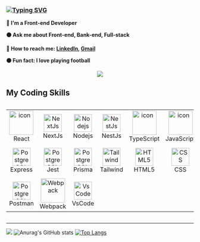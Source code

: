 ### [![Typing SVG](https://readme-typing-svg.herokuapp.com?font=Futura&color=F7630C&size=35&width=500&lines=Hello+World!+👋;I+am+Mohammad+Mohsen+Haidari;Nice+to+meet+you...; )](https://git.io/typing-svg)

**🔵 I'm a Front-end Developer**   

**🟠 Ask me about Front-end, Bank-end, Full-stack**

**🔵 How to reach me: [LinkedIn](https://www.linkedin.com/in/mohammad-mohsen-haidari/), <a href="mailto:mohsenhaidari0766@gmail.com" target="_blanck"> Gmail </a>**

**🟠  Fun fact: I love playing football**

<p align="center"><img  src="https://media3.giphy.com/media/f3iwJFOVOwuy7K6FFw/giphy.gif"/></p>

## My Coding Skills

<div style="display: flex; align-items: flex-start; align: center">
<table align="center">

<tr>
  <td align="center" width="96">
    <img src="https://techstack-generator.vercel.app/react-icon.svg" alt="icon" width="65" height="65" />
    <br>React
  </td>

  <td align="center" width="96">
    <img src="https://skillicons.dev/icons?i=nextjs" width="48" height="48" alt="NextJs" />
    <br>NextJs
  </td>

  <td align="center" width="96">
    <img src="https://skillicons.dev/icons?i=nodejs" width="48" height="48" alt="Nodejs" />
    <br>Nodejs
  </td>

  <td align="center" width="96">
    <img src="https://skillicons.dev/icons?i=nestjs" width="48" height="48" alt="NestJs" />
    <br>NestJs
  </td>

  <td align="center" width="96">
    <img src="https://techstack-generator.vercel.app/ts-icon.svg" alt="icon" width="65" height="65" />
    <br>TypeScript
  </td>

  <td align="center" width="96">
    <img src="https://techstack-generator.vercel.app/js-icon.svg" alt="icon" width="65" height="65" />
    <br>JavaScript
  </td>

  <td align="center" width="96">
    <img src="https://techstack-generator.vercel.app/redux-icon.svg" alt="icon" width="65" height="65" />
    <br>RTK
  </td>

  <td align="center" width="96">
    <img src="https://skillicons.dev/icons?i=mongodb" width="48" height="48" alt="MongoDB" />
    <br>MongoDB
  </td>

  <td align="center" width="96">
    <img src="https://skillicons.dev/icons?i=postgres" width="48" height="48" alt="PostgreSQL" />
    <br>PostgreSQL
  </td>
</tr>

<tr>
    <td align="center" width="96">
    <img src="https://skillicons.dev/icons?i=express" width="48" height="48" alt="PostgreSQL" />
    <br>Express
  </td>
      <td align="center" width="96">
    <img src="https://skillicons.dev/icons?i=jest" width="48" height="48" alt="PostgreSQL" />
    <br>Jest
  </td>

  <td align="center" width="96">
    <img src="https://skillicons.dev/icons?i=prisma" width="48" height="48" alt="PostgreSQL" />
    <br>Prisma
  </td>
  
  <td align="center" width="96">
    <img src="https://skillicons.dev/icons?i=tailwind" width="48" height="48" alt="Tailwind" />
    <br>Tailwind
  </td>

  <td align="center" width="96">
    <img src="https://skillicons.dev/icons?i=html" width="48" height="48" alt="HTML5" />
    <br>HTML5
  </td>

  <td align="center" width="96">
    <img src="https://skillicons.dev/icons?i=css" width="48" height="48" alt="CSS" />
    <br>CSS
  </td>

  <td align="center" width="96">
    <img src="https://skillicons.dev/icons?i=sass" width="48" height="48" alt="Sass" />
    <br>Sass
  </td>

  <td align="center" width="96">
    <img src="https://techstack-generator.vercel.app/github-icon.svg" alt="GitHub" width="65" height="65" />
    <br>Github
  </td>

  <td align="center" width="96">
    <img src="https://user-images.githubusercontent.com/25181517/192108372-f71d70ac-7ae6-4c0d-8395-51d8870c2ef0.png" width="48" height="48" alt="Git" />
    <br>Git
  </td>

</tr>

<tr>
  <td align="center" width="96">
    <img src="https://skillicons.dev/icons?i=postman" width="48" height="48" alt="PostgreSQL" />
    <br>Postman
  </td>

  <td align="center" width="96">
    <img src="https://techstack-generator.vercel.app/webpack-icon.svg" alt="Webpack" width="65" height="65" />
    <br>Webpack
  </td>

  <td align="center" width="96">
    <img src="https://skillicons.dev/icons?i=vscode" width="48" height="48" alt="VsCode" />
    <br>VsCode
  </td> 
</tr>

</table>
<br><br>

</div>

<hr>

![](http://github-profile-summary-cards.vercel.app/api/cards/profile-details?username=MMhaidari&theme=default)
![Anurag's GitHub stats](https://github-readme-stats.vercel.app/api?username=MMhaidari&theme=default&show_icons=true)
[![Top Langs](https://github-readme-stats.vercel.app/api/top-langs/?username=MMhaidari&hide_progress=true)](https://github.com/MMhaidari/github-readme-stats)


